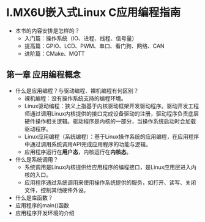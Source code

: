 # I.MX6U嵌入式Linux C应用编程指南
- 本书的内容安排是怎样的？
  - 入门篇：操作系统（IO、进程、线程、信号量）
  - 提高篇：GPIO、LCD、PWM、串口、看门狗、网络、CAN
  - 进阶篇：CMake、MQTT
## 第一章 应用编程概念
- 什么是应用编程？与驱动编程、裸机编程有何区别？
  - 裸机编程：没有操作系统支持的编程环境。
  - Linux驱动编程：狭义上指基于内核驱动框架开发驱动程序。驱动开发工程师通过调用Linux内核提供的接口完成设备驱动的注册，驱动程序负责底层硬件操作相关逻辑。驱动程序是内核的一部分，当操作系统启动时会加载驱动程序。
  - Linux应用编程（系统编程）：基于Linux操作系统的应用编程，在应用程序中通过调用系统调用API完成应用程序的功能与逻辑。
  - 应用程序运行在**用户态**，内核运行在**内核态**。
- 什么是系统调用？
  - 系统调用是Linux内核提供给应用程序的编程接口，是Linux应用层进入内核的入口。
  - 应用程序通过系统调用来使用操作系统提供的服务，如打开、读写、关闭文件，控制其他硬件外设。
- 什么是库函数？
- 应用程序的main()函数
- 应用程序开发环境的介绍
